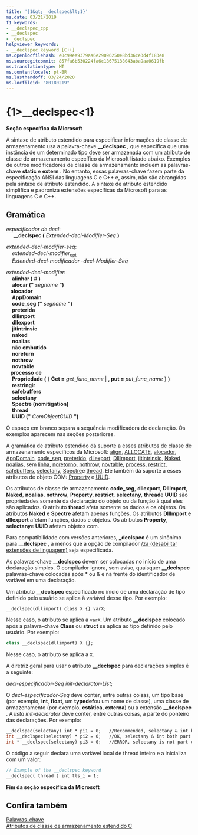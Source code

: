 ```yaml
---
title: '{1&gt;__declspec&lt;1}'
ms.date: 03/21/2019
f1_keywords:
- __declspec_cpp
- __declspec
- _declspec
helpviewer_keywords:
- __declspec keyword [C++]
ms.openlocfilehash: e0c99ea9379aa6e29096250e8bd36ce3d4f183e8
ms.sourcegitcommit: 857fa6b530224fa6c18675138043aba9aa0619fb
ms.translationtype: MT
ms.contentlocale: pt-BR
ms.lasthandoff: 03/24/2020
ms.locfileid: "80180219"
---
```

# <a name="__declspec"></a>{1&gt;__declspec&lt;1}

**Seção específica da Microsoft**

A sintaxe de atributo estendido para especificar informações de classe de armazenamento usa a palavra-chave **__declspec** , que especifica que uma instância de um determinado tipo deve ser armazenada com um atributo de classe de armazenamento específico da Microsoft listado abaixo. Exemplos de outros modificadores de classe de armazenamento incluem as palavras-chave **static** e **extern** . No entanto, essas palavras-chave fazem parte da especificação ANSI das linguagens C e C++ e, assim, não são abrangidas pela sintaxe de atributo estendido. A sintaxe de atributo estendido simplifica e padroniza extensões específicas da Microsoft para as linguagens C e C++.

## <a name="grammar"></a>Gramática

*especificador de decl*:<br/>
&nbsp;&nbsp;&nbsp;&nbsp; **__declspec (** *Extended-decl-Modifier-Seq* **)**

*extended-decl-modifier-seq*:<br/>
&nbsp;&nbsp;&nbsp;&nbsp;*extended-decl-modifier*<sub>opt</sub><br/>
&nbsp;&nbsp;&nbsp;&nbsp;*Extended-decl-modificador* *-decl-Modifier-Seq*

*extended-decl-modifier*:<br/>
&nbsp;&nbsp;&nbsp;&nbsp;**alinhar (** *#* **)**<br/>
&nbsp;&nbsp;&nbsp;&nbsp;**alocar ("** *segname* **")**<br/>
&nbsp;&nbsp;&nbsp;**alocador** &nbsp;<br/>
&nbsp;&nbsp;&nbsp;&nbsp;**AppDomain**<br/>
&nbsp;&nbsp;&nbsp;&nbsp;**code_seg ("** *segname* **")**<br/>
&nbsp;&nbsp;&nbsp;&nbsp;**preterida**<br/>
&nbsp;&nbsp;&nbsp;&nbsp;**dllimport**<br/>
&nbsp;&nbsp;&nbsp;&nbsp;**dllexport**<br/>
&nbsp;&nbsp;&nbsp;&nbsp;**jitintrinsic**<br/>
&nbsp;&nbsp;&nbsp;&nbsp;**naked**<br/>
&nbsp;&nbsp;&nbsp;&nbsp;**noalias**<br/>
&nbsp;&nbsp;&nbsp;&nbsp;não **embutido**<br/>
&nbsp;&nbsp;&nbsp;&nbsp;**noreturn**<br/>
&nbsp;&nbsp;&nbsp;&nbsp;**nothrow**<br/>
&nbsp;&nbsp;&nbsp;&nbsp;**novtable**<br/>
&nbsp;&nbsp;&nbsp;**processo** de &nbsp;<br/>
&nbsp;&nbsp;&nbsp;&nbsp;**Propriedade (** { **Get =** _get_func_name_ &#124; **, put =** _put_func_name_ } **)**<br/>
&nbsp;&nbsp;&nbsp;&nbsp;**restringir**<br/>
&nbsp;&nbsp;&nbsp;&nbsp;**safebuffers**<br/>
&nbsp;&nbsp;&nbsp;&nbsp;**selectany**<br/>
&nbsp;&nbsp;&nbsp;&nbsp;**Spectre (nomitigation)**<br/>
&nbsp;&nbsp;&nbsp;&nbsp;**thread**<br/>
&nbsp;&nbsp;&nbsp;&nbsp;**UUID ("** *ComObjectGUID* **")**

O espaço em branco separa a sequência modificadora de declaração. Os exemplos aparecem nas seções posteriores.

A gramática de atributo estendido dá suporte a esses atributos de classe de armazenamento específicos da Microsoft: [align](../cpp/align-cpp.md), [ALLOCATE](../cpp/allocate.md), [alocador](../cpp/allocator.md), [AppDomain](../cpp/appdomain.md), [code_seg](../cpp/code-seg-declspec.md), [preterido](../cpp/deprecated-cpp.md), [dllexport](../cpp/dllexport-dllimport.md), [DllImport](../cpp/dllexport-dllimport.md), [jitintrinsic](../cpp/jitintrinsic.md), [Naked](../cpp/naked-cpp.md), [noalias](../cpp/noalias.md), sem [linha](../cpp/noinline.md), [noretorno](../cpp/noreturn.md), [nothrow](../cpp/nothrow-cpp.md), [novtable](../cpp/novtable.md), [process](../cpp/process.md), [restrict](../cpp/restrict.md), [safebuffers](../cpp/safebuffers.md), [selectany](../cpp/selectany.md), [ Spectre](../cpp/spectre.md)e [thread](../cpp/thread.md). Ele também dá suporte a esses atributos de objeto COM: [Property](../cpp/property-cpp.md) e [UUID](../cpp/uuid-cpp.md).

Os atributos de classe de armazenamento **code_seg**, **dllexport**, **DllImport**, **Naked**, **noalias**, **nothrow**, **Property**, **restrict**, **selectany**, **thread**e **UUID** são propriedades somente da declaração do objeto ou da função à qual eles são aplicados. O atributo **thread** afeta somente os dados e os objetos. Os atributos **Naked** e **Spectre** afetam apenas funções. Os atributos **DllImport** e **dllexport** afetam funções, dados e objetos. Os atributos **Property**, **selectany**e **UUID** afetam objetos com.

Para compatibilidade com versões anteriores, **_declspec** é um sinônimo para **__declspec** , a menos que a opção de compilador [/za \(desabilitar extensões de linguagem)](../build/reference/za-ze-disable-language-extensions.md) seja especificada.

As palavras-chave **__declspec** devem ser colocadas no início de uma declaração simples. O compilador ignora, sem aviso, quaisquer **__declspec** palavras-chave colocadas após * ou & e na frente do identificador de variável em uma declaração.

Um atributo **__declspec** especificado no início de uma declaração de tipo definido pelo usuário se aplica à variável desse tipo. Por exemplo:

```cpp
__declspec(dllimport) class X {} varX;
```

Nesse caso, o atributo se aplica a `varX`. Um atributo **__declspec** colocado após a palavra-chave **Class** ou **struct** se aplica ao tipo definido pelo usuário. Por exemplo:

```cpp
class __declspec(dllimport) X {};
```

Nesse caso, o atributo se aplica a `X`.

A diretriz geral para usar o atributo **__declspec** para declarações simples é a seguinte:

*decl-especificador-Seq* *init-declarator-List*;

O *decl-especificador-Seq* deve conter, entre outras coisas, um tipo base (por exemplo, **int**, **float**, um **typedef**ou um nome de classe), uma classe de armazenamento (por exemplo, **estática**, **externa**) ou a extensão **__declspec** . A *lista init-declarator* deve conter, entre outras coisas, a parte do ponteiro das declarações. Por exemplo:

```cpp
__declspec(selectany) int * pi1 = 0;   //Recommended, selectany & int both part of decl-specifier
int __declspec(selectany) * pi2 = 0;   //OK, selectany & int both part of decl-specifier
int * __declspec(selectany) pi3 = 0;   //ERROR, selectany is not part of a declarator
```

O código a seguir declara uma variável local de thread inteiro e a inicializa com um valor:

```cpp
// Example of the __declspec keyword
__declspec( thread ) int tls_i = 1;
```

**Fim da seção específica da Microsoft**

## <a name="see-also"></a>Confira também

[Palavras-chave](../cpp/keywords-cpp.md)<br/>
[Atributos de classe de armazenamento estendido C](../c-language/c-extended-storage-class-attributes.md)
